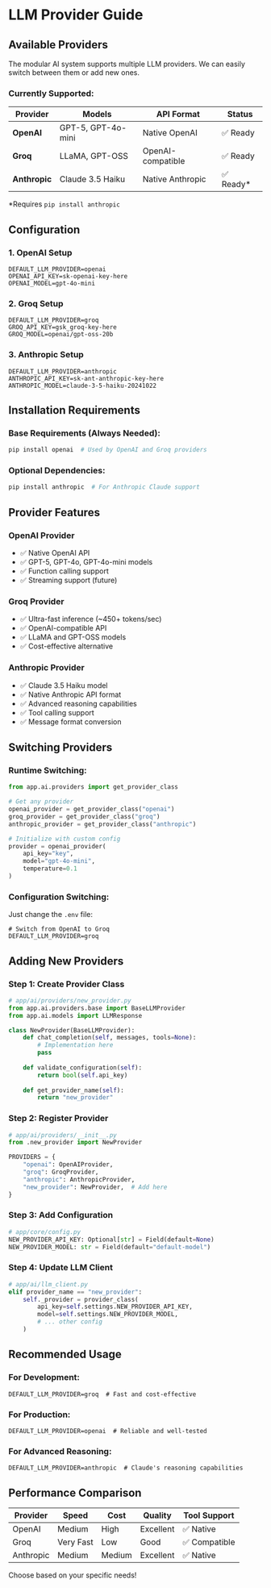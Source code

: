 # LLM Provider Guide

## **Available Providers**

The modular AI system supports multiple LLM providers. We can easily switch between them or add new ones.

### **Currently Supported:**

| Provider | Models | API Format | Status |
|----------|--------|------------|--------|
| **OpenAI** | GPT-5, GPT-4o-mini | Native OpenAI | ✅ Ready |
| **Groq** | LLaMA, GPT-OSS | OpenAI-compatible | ✅ Ready |
| **Anthropic** | Claude 3.5 Haiku | Native Anthropic | ✅ Ready* |

*Requires `pip install anthropic`

## **Configuration**

### **1. OpenAI Setup**
```env
DEFAULT_LLM_PROVIDER=openai
OPENAI_API_KEY=sk-openai-key-here
OPENAI_MODEL=gpt-4o-mini
```

### **2. Groq Setup** 
```env
DEFAULT_LLM_PROVIDER=groq
GROQ_API_KEY=gsk_groq-key-here
GROQ_MODEL=openai/gpt-oss-20b
```

### **3. Anthropic Setup**
```env
DEFAULT_LLM_PROVIDER=anthropic
ANTHROPIC_API_KEY=sk-ant-anthropic-key-here
ANTHROPIC_MODEL=claude-3-5-haiku-20241022
```

## **Installation Requirements**

### **Base Requirements (Always Needed):**
```bash
pip install openai  # Used by OpenAI and Groq providers
```

### **Optional Dependencies:**
```bash
pip install anthropic  # For Anthropic Claude support
```

## **Provider Features**

### **OpenAI Provider**
- ✅ Native OpenAI API
- ✅ GPT-5, GPT-4o, GPT-4o-mini models
- ✅ Function calling support
- ✅ Streaming support (future)

### **Groq Provider** 
- ✅ Ultra-fast inference (~450+ tokens/sec)
- ✅ OpenAI-compatible API
- ✅ LLaMA and GPT-OSS models
- ✅ Cost-effective alternative

### **Anthropic Provider**
- ✅ Claude 3.5 Haiku model
- ✅ Native Anthropic API format
- ✅ Advanced reasoning capabilities
- ✅ Tool calling support
- ✅ Message format conversion

## **Switching Providers**

### **Runtime Switching:**
```python
from app.ai.providers import get_provider_class

# Get any provider
openai_provider = get_provider_class("openai")
groq_provider = get_provider_class("groq") 
anthropic_provider = get_provider_class("anthropic")

# Initialize with custom config
provider = openai_provider(
    api_key="key",
    model="gpt-4o-mini",
    temperature=0.1
)
```

### **Configuration Switching:**
Just change the `.env` file:
```env
# Switch from OpenAI to Groq
DEFAULT_LLM_PROVIDER=groq
```

## **Adding New Providers**

### **Step 1: Create Provider Class**
```python
# app/ai/providers/new_provider.py
from app.ai.providers.base import BaseLLMProvider
from app.ai.models import LLMResponse

class NewProvider(BaseLLMProvider):
    def chat_completion(self, messages, tools=None):
        # Implementation here
        pass
    
    def validate_configuration(self):
        return bool(self.api_key)
    
    def get_provider_name(self):
        return "new_provider"
```

### **Step 2: Register Provider**
```python
# app/ai/providers/__init__.py
from .new_provider import NewProvider

PROVIDERS = {
    "openai": OpenAIProvider,
    "groq": GroqProvider,
    "anthropic": AnthropicProvider,
    "new_provider": NewProvider,  # Add here
}
```

### **Step 3: Add Configuration**
```python
# app/core/config.py
NEW_PROVIDER_API_KEY: Optional[str] = Field(default=None)
NEW_PROVIDER_MODEL: str = Field(default="default-model")
```

### **Step 4: Update LLM Client**
```python
# app/ai/llm_client.py
elif provider_name == "new_provider":
    self._provider = provider_class(
        api_key=self.settings.NEW_PROVIDER_API_KEY,
        model=self.settings.NEW_PROVIDER_MODEL,
        # ... other config
    )
```

## **Recommended Usage**

### **For Development:**
```env
DEFAULT_LLM_PROVIDER=groq  # Fast and cost-effective
```

### **For Production:**
```env
DEFAULT_LLM_PROVIDER=openai  # Reliable and well-tested
```

### **For Advanced Reasoning:**
```env
DEFAULT_LLM_PROVIDER=anthropic  # Claude's reasoning capabilities
```

## **Performance Comparison**

| Provider | Speed | Cost | Quality | Tool Support |
|----------|-------|------|---------|--------------|
| OpenAI | Medium | High | Excellent | ✅ Native |
| Groq | Very Fast | Low | Good | ✅ Compatible |
| Anthropic | Medium | Medium | Excellent | ✅ Native |

Choose based on your specific needs!